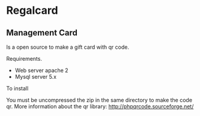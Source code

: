  Regalcard
 ============

Management Card
---------------

Is a open source to make a gift card with qr code. 


Requirements.

+ Web server apache 2
+ Mysql server 5.x

To install

You must be uncompressed the zip in the same directory to make the code qr.
More information about the qr library: http://phpqrcode.sourceforge.net/
